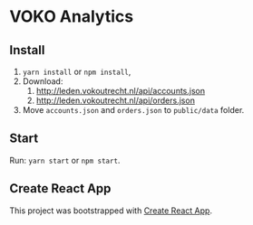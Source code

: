 # VOKO Analytics

## Install

1. `yarn install` or `npm install`,
2. Download:
   1. http://leden.vokoutrecht.nl/api/accounts.json
   2. http://leden.vokoutrecht.nl/api/orders.json
3. Move `accounts.json` and `orders.json` to `public/data` folder.

## Start

Run: `yarn start` or `npm start`.

## Create React App

This project was bootstrapped with [Create React App](https://github.com/facebook/create-react-app).
